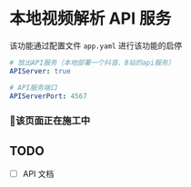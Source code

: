 # 本地视频解析 API 服务

该功能通过配置文件 `app.yaml` 进行该功能的启停

```yaml
# 放出API服务（本地部署一个抖音、B站的api服务）
APIServer: true

# API服务端口
APIServerPort: 4567
```

### 🚧该页面正在施工中


## TODO
- [ ] API 文档 
